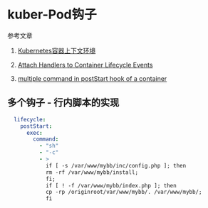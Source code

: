 # kuber-Pod钩子

参考文章

1. [Kubernetes容器上下文环境](https://www.cnblogs.com/zhenyuyaodidiao/p/6558444.html)

2. [Attach Handlers to Container Lifecycle Events](https://kubernetes.io/docs/tasks/configure-pod-container/attach-handler-lifecycle-event/)

3. [multiple command in postStart hook of a container](https://stackoverflow.com/questions/39436845/multiple-command-in-poststart-hook-of-a-container)


## 多个钩子 - 行内脚本的实现

```yml
  lifecycle:
    postStart:
      exec:
        command:
          - "sh"
          - "-c"
          - >
            if [ -s /var/www/mybb/inc/config.php ]; then
            rm -rf /var/www/mybb/install;
            fi;
            if [ ! -f /var/www/mybb/index.php ]; then
            cp -rp /originroot/var/www/mybb/. /var/www/mybb/;
            fi
```